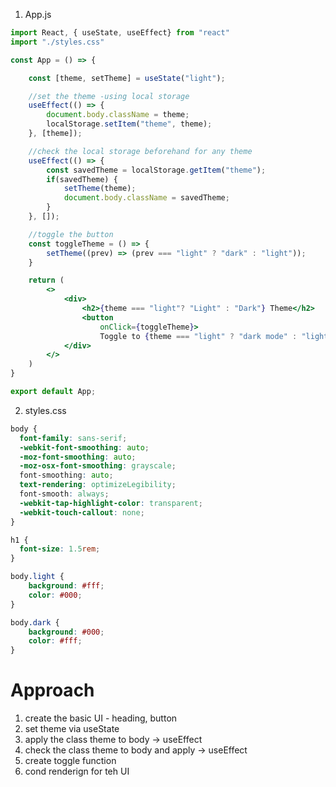 1. App.js
```jsx
import React, { useState, useEffect} from "react"
import "./styles.css"

const App = () => {

    const [theme, setTheme] = useState("light");

    //set the theme -using local storage
    useEffect(() => {
        document.body.className = theme;
        localStorage.setItem("theme", theme);
    }, [theme]);

    //check the local storage beforehand for any theme
    useEffect(() => {
        const savedTheme = localStorage.getItem("theme");
        if(savedTheme) {
            setTheme(theme);
            document.body.className = savedTheme;
        }
    }, []);

    //toggle the button
    const toggleTheme = () => {
        setTheme((prev) => (prev === "light" ? "dark" : "light"));
    }

    return (
        <>
            <div>
                <h2>{theme === "light"? "Light" : "Dark"} Theme</h2>
                <button
                    onClick={toggleTheme}>
                    Toggle to {theme === "light" ? "dark mode" : "light mode"}</button>
            </div>
        </>
    )
}

export default App;
```

2. styles.css
```css
body {
  font-family: sans-serif;
  -webkit-font-smoothing: auto;
  -moz-font-smoothing: auto;
  -moz-osx-font-smoothing: grayscale;
  font-smoothing: auto;
  text-rendering: optimizeLegibility;
  font-smooth: always;
  -webkit-tap-highlight-color: transparent;
  -webkit-touch-callout: none;
}

h1 {
  font-size: 1.5rem;
}

body.light {
    background: #fff;
    color: #000;
}

body.dark {
    background: #000;
    color: #fff;
}

```

# Approach

1. create the basic UI - heading, button
2. set theme via useState
3. apply the class theme to body -> useEffect
4. check the class theme to body and apply -> useEffect
5. create toggle function
6. cond renderign for teh UI

